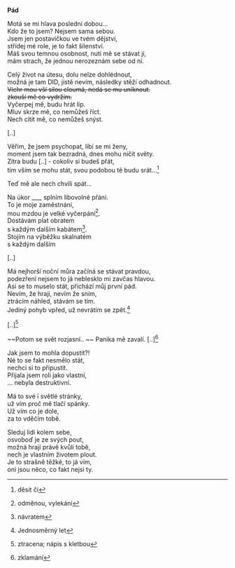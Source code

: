 __Pád__

Motá se mi hlava poslední dobou...  
Kdo že to jsem? Nejsem sama sebou.  
Jsem jen postavičkou ve tvém dějství,  
střídej mé role, je to fakt šílenství.  
Máš svou temnou osobnost, nutí mě se stávat jí,  
mám strach, že jednou nerozeznám sebe od ní.

Celý život na útesu, dolu nelze dohlédnout,  
možná je tam DID, jistě nevím, následky stěží odhadnout.  
~~Vichr mou vší silou cloumá, nedá se mu uniknout.~~  
~~zkouší mě co vydržím.~~  
Vyčerpej mě, budu hrát líp.  
Mluv skrze mě, co nemůžeš říct.  
Nech cítit mě, co nemůžeš snýst.  

[..]  

Věřím, že jsem psychopat, líbí se mi ženy,  
moment jsem tak bezradná, dnes mohu ničit světy.  
Zítra budu [..] - cokoliv si budeš přát,  
tím vším se mohu stát, svou podobou tě budu srát...[^5]  

Teď mě ale nech chvíli spát...  

Na úkor ___, splním libovolné přání.  
To je moje zaměstnání,  
mou mzdou je velké vyčerpání[^1].  
Dostávám plat obratem  
s každým dalším kabátem[^2].  
Stojím na výběžku skalnatém  
s každým dalším

[..]  

Má nejhorší noční můra začíná se stávat pravdou,  
podezření nejsem to já neblesklo mi zavčas hlavou.  
Asi se to muselo stát, přichází můj první pád.  
Nevím, že hraji, nevím že sním,  
ztrácím náhled, stávám se tím.  
Jediný pohyb vpřed, už nevrátím se zpět.[^6]  

[..][^3]  

~~Potom se svět rozjasní..  ~~
Panika mě zavalí.
[..][^4]
 
Jak jsem to mohla dopustit?!  
Né to se fakt nesmělo stát,  
nechci si to připustit.  
Přijala jsem roli jako vlastní,  
... nebyla destruktivní.  

Má to své i světlé stránky,  
už vím proč mě tlačí spánky.  
Už vím co je dole,  
za to vděčím tobě.  

Sleduj lidi kolem sebe,  
osvoboď je ze svých pout,  
možná hrají právě kvůli tobě,  
nech je vlastním životem plout.  
Je to strašně těžké, to já vím,  
oni jsou něco, co fakt nejsi ty.  

[^1]: odměnou, vylekání
[^2]: návratem
[^3]: ztracena; nápis s kletbou
[^4]: zklamání  
[^5]: děsit či 
[^6]: Jednosměrný let

